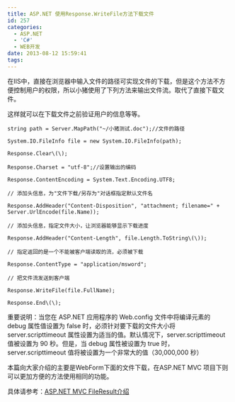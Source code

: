 ```yaml
---
title: ASP.NET 使用Response.WriteFile方法下载文件
id: 257
categories:
  - ASP.NET
  - 'C#'
  - WEB开发
date: 2013-08-12 15:59:41
tags:
---
```


在IIS中，直接在浏览器中输入文件的路径可实现文件的下载，但是这个方法不方便控制用户的权限，所以小猪使用了下列方法来输出文件流。取代了直接下载文件。

这样就可以在下载文件之前验证用户的信息等等。

```
string path = Server.MapPath("~/小猪测试.doc");//文件的路径

System.IO.FileInfo file = new System.IO.FileInfo(path);

Response.Clear\(\);

Response.Charset = "utf-8";//设置输出的编码

Response.ContentEncoding = System.Text.Encoding.UTF8;

// 添加头信息，为"文件下载/另存为"对话框指定默认文件名   

Response.AddHeader("Content-Disposition", "attachment; filename=" + Server.UrlEncode(file.Name));

// 添加头信息，指定文件大小，让浏览器能够显示下载进度   

Response.AddHeader("Content-Length", file.Length.ToString\(\));

// 指定返回的是一个不能被客户端读取的流，必须被下载   

Response.ContentType = "application/msword";

// 把文件流发送到客户端   

Response.WriteFile(file.FullName);

Response.End\(\);
```
重要说明：当您在 ASP.NET 应用程序的 Web.config 文件中将编译元素的 debug 属性值设置为 false 时，必须针对要下载的文件大小将 server.scripttimeout 属性设置为适当的值。默认情况下，server.scripttimeout 值被设置为 90 秒。但是，当 debug 属性被设置为 true 时，server.scripttimeout 值将被设置为一个非常大的值（30,000,000 秒）

本篇向大家介绍的主要是WebForm下面的文件下载，在ASP.NET MVC 项目下则可以更加方便的方法使用相同的功能。

具体请参考：[ASP.NET MVC FileResult介绍](http://www.smallerpig.com/archives/272)